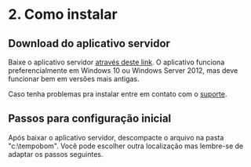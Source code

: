 # 2. Como instalar

## Download do aplicativo servidor

Baixe o aplicativo servidor [através deste link](download.md). O aplicativo funciona preferencialmente em Windows 10 ou Windows Server 2012, mas deve funcionar bem em versões mais antigas.

Caso tenha problemas pra instalar entre em contato com o [suporte](suporte.md).


## Passos para configuração inicial

Após baixar o aplicativo servidor, descompacte o arquivo na pasta "c:\tempobom". Você pode escolher outra localização mas lembre-se de adaptar os passos seguintes.

